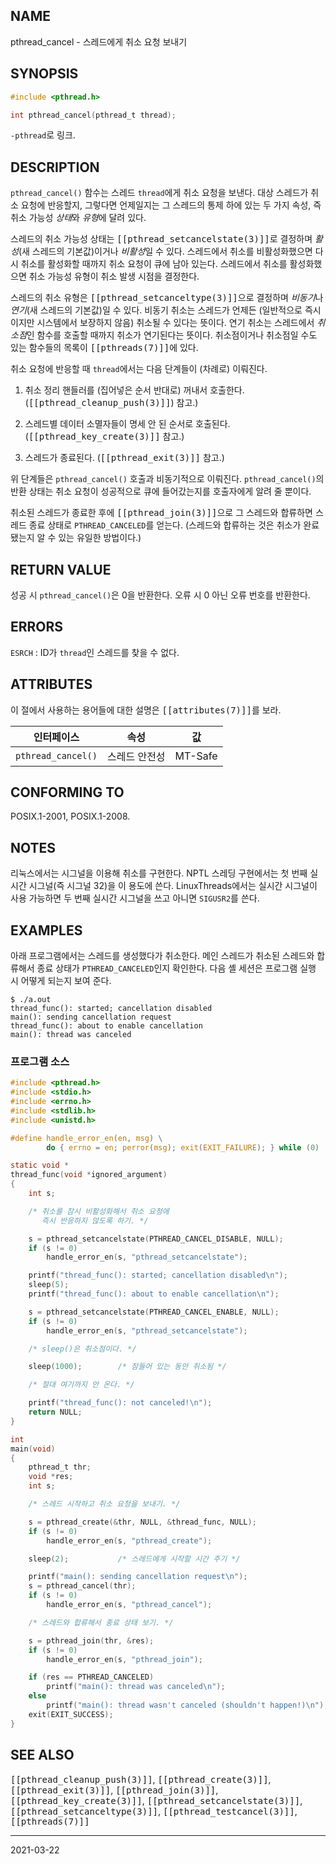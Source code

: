## NAME

pthread_cancel - 스레드에게 취소 요청 보내기

## SYNOPSIS

```c
#include <pthread.h>

int pthread_cancel(pthread_t thread);
```

`-pthread`로 링크.

## DESCRIPTION

`pthread_cancel()` 함수는 스레드 `thread`에게 취소 요청을 보낸다. 대상 스레드가 취소 요청에 반응할지, 그렇다면 언제일지는 그 스레드의 통제 하에 있는 두 가지 속성, 즉 취소 가능성 *상태*와 *유형*에 달려 있다.

스레드의 취소 가능성 상태는 <tt>[[pthread_setcancelstate(3)]]</tt>로 결정하며 *활성*(새 스레드의 기본값)이거나 *비활성*일 수 있다. 스레드에서 취소를 비활성화했으면 다시 취소를 활성화할 때까지 취소 요청이 큐에 남아 있는다. 스레드에서 취소를 활성화했으면 취소 가능성 유형이 취소 발생 시점을 결정한다.

스레드의 취소 유형은 <tt>[[pthread_setcanceltype(3)]]</tt>으로 결정하며 *비동기*나 *연기*(새 스레드의 기본값)일 수 있다. 비동기 취소는 스레드가 언제든 (일반적으로 즉시이지만 시스템에서 보장하지 않음) 취소될 수 있다는 뜻이다. 연기 취소는 스레드에서 *취소점*인 함수를 호출할 때까지 취소가 연기된다는 뜻이다. 취소점이거나 취소점일 수도 있는 함수들의 목록이 <tt>[[pthreads(7)]]</tt>에 있다.

취소 요청에 반응할 때 `thread`에서는 다음 단계들이 (차례로) 이뤄진다.

1. 취소 정리 핸들러를 (집어넣은 순서 반대로) 꺼내서 호출한다. (<tt>[[pthread_cleanup_push(3)]]</tt>) 참고.)

2. 스레드별 데이터 소멸자들이 명세 안 된 순서로 호출된다. (<tt>[[pthread_key_create(3)]]</tt> 참고.)

3. 스레드가 종료된다. (<tt>[[pthread_exit(3)]]</tt> 참고.)

위 단계들은 `pthread_cancel()` 호출과 비동기적으로 이뤄진다. `pthread_cancel()`의 반환 상태는 취소 요청이 성공적으로 큐에 들어갔는지를 호출자에게 알려 줄 뿐이다.

취소된 스레드가 종료한 후에 <tt>[[pthread_join(3)]]</tt>으로 그 스레드와 합류하면 스레드 종료 상태로 `PTHREAD_CANCELED`를 얻는다. (스레드와 합류하는 것은 취소가 완료됐는지 알 수 있는 유일한 방법이다.)

## RETURN VALUE

성공 시 `pthread_cancel()`은 0을 반환한다. 오류 시 0 아닌 오류 번호를 반환한다.

## ERRORS

`ESRCH`
:   ID가 `thread`인 스레드를 찾을 수 없다.

## ATTRIBUTES

이 절에서 사용하는 용어들에 대한 설명은 <tt>[[attributes(7)]]</tt>를 보라.

| 인터페이스 | 속성 | 값 |
| --- | --- | --- |
| `pthread_cancel()` | 스레드 안전성 | MT-Safe |

## CONFORMING TO

POSIX.1-2001, POSIX.1-2008.

## NOTES

리눅스에서는 시그널을 이용해 취소를 구현한다. NPTL 스레딩 구현에서는 첫 번째 실시간 시그널(즉 시그널 32)을 이 용도에 쓴다. LinuxThreads에서는 실시간 시그널이 사용 가능하면 두 번째 실시간 시그널을 쓰고 아니면 `SIGUSR2`를 쓴다.

## EXAMPLES

아래 프로그램에서는 스레드를 생성했다가 취소한다. 메인 스레드가 취소된 스레드와 합류해서 종료 상태가 `PTHREAD_CANCELED`인지 확인한다. 다음 셸 세션은 프로그램 실행 시 어떻게 되는지 보여 준다.

```text
$ ./a.out
thread_func(): started; cancellation disabled
main(): sending cancellation request
thread_func(): about to enable cancellation
main(): thread was canceled
```

### 프로그램 소스

```c
#include <pthread.h>
#include <stdio.h>
#include <errno.h>
#include <stdlib.h>
#include <unistd.h>

#define handle_error_en(en, msg) \
        do { errno = en; perror(msg); exit(EXIT_FAILURE); } while (0)

static void *
thread_func(void *ignored_argument)
{
    int s;

    /* 취소를 잠시 비활성화해서 취소 요청에
       즉시 반응하지 않도록 하기. */

    s = pthread_setcancelstate(PTHREAD_CANCEL_DISABLE, NULL);
    if (s != 0)
        handle_error_en(s, "pthread_setcancelstate");

    printf("thread_func(): started; cancellation disabled\n");
    sleep(5);
    printf("thread_func(): about to enable cancellation\n");

    s = pthread_setcancelstate(PTHREAD_CANCEL_ENABLE, NULL);
    if (s != 0)
        handle_error_en(s, "pthread_setcancelstate");

    /* sleep()은 취소점이다. */

    sleep(1000);        /* 잠들어 있는 동안 취소됨 */

    /* 절대 여기까지 안 온다. */

    printf("thread_func(): not canceled!\n");
    return NULL;
}

int
main(void)
{
    pthread_t thr;
    void *res;
    int s;

    /* 스레드 시작하고 취소 요청을 보내기. */

    s = pthread_create(&thr, NULL, &thread_func, NULL);
    if (s != 0)
        handle_error_en(s, "pthread_create");

    sleep(2);           /* 스레드에게 시작할 시간 주기 */

    printf("main(): sending cancellation request\n");
    s = pthread_cancel(thr);
    if (s != 0)
        handle_error_en(s, "pthread_cancel");

    /* 스레드와 합류해서 종료 상태 보기. */

    s = pthread_join(thr, &res);
    if (s != 0)
        handle_error_en(s, "pthread_join");

    if (res == PTHREAD_CANCELED)
        printf("main(): thread was canceled\n");
    else
        printf("main(): thread wasn't canceled (shouldn't happen!)\n");
    exit(EXIT_SUCCESS);
}
```

## SEE ALSO

<tt>[[pthread_cleanup_push(3)]]</tt>, <tt>[[pthread_create(3)]]</tt>, <tt>[[pthread_exit(3)]]</tt>, <tt>[[pthread_join(3)]]</tt>, <tt>[[pthread_key_create(3)]]</tt>, <tt>[[pthread_setcancelstate(3)]]</tt>, <tt>[[pthread_setcanceltype(3)]]</tt>, <tt>[[pthread_testcancel(3)]]</tt>, <tt>[[pthreads(7)]]</tt>

----

2021-03-22
